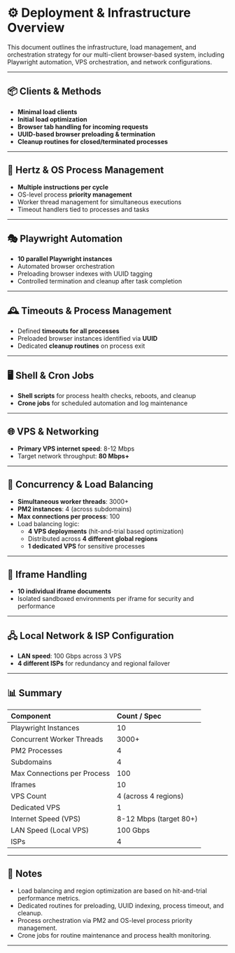 

# ⚙️ Deployment & Infrastructure Overview

This document outlines the infrastructure, load management, and orchestration strategy for our multi-client browser-based system, including Playwright automation, VPS orchestration, and network configurations.

---

## 📦 Clients & Methods

- **Minimal load clients**
- **Initial load optimization**
- **Browser tab handling for incoming requests**
- **UUID-based browser preloading & termination**
- **Cleanup routines for closed/terminated processes**

---

## 📑 Hertz & OS Process Management

- **Multiple instructions per cycle**
- OS-level process **priority management**
- Worker thread management for simultaneous executions
- Timeout handlers tied to processes and tasks

---

## 🎭 Playwright Automation

- **10 parallel Playwright instances**
- Automated browser orchestration
- Preloading browser indexes with UUID tagging
- Controlled termination and cleanup after task completion

---

## 🕰️ Timeouts & Process Management

- Defined **timeouts for all processes**
- Preloaded browser instances identified via **UUID**
- Dedicated **cleanup routines** on process exit

---

## 🖥️ Shell & Cron Jobs

- **Shell scripts** for process health checks, reboots, and cleanup
- **Crone jobs** for scheduled automation and log maintenance

---

## 🌐 VPS & Networking

- **Primary VPS internet speed**: 8-12 Mbps
- Target network throughput: **80 Mbps+**

---

## 🧵 Concurrency & Load Balancing

- **Simultaneous worker threads**: 3000+
- **PM2 instances**: 4 (across subdomains)
- **Max connections per process**: 100
- Load balancing logic:
  - **4 VPS deployments** (hit-and-trial based optimization)
  - Distributed across **4 different global regions**
  - **1 dedicated VPS** for sensitive processes

---

## 📄 Iframe Handling

- **10 individual iframe documents**
- Isolated sandboxed environments per iframe for security and performance

---

## 🖧 Local Network & ISP Configuration

- **LAN speed**: 100 Gbps across 3 VPS
- **4 different ISPs** for redundancy and regional failover

---

## 📊 Summary

| Component                    | Count / Spec           |
|:----------------------------|:----------------------|
| Playwright Instances         | 10                     |
| Concurrent Worker Threads    | 3000+                  |
| PM2 Processes                | 4                      |
| Subdomains                   | 4                      |
| Max Connections per Process  | 100                    |
| Iframes                      | 10                     |
| VPS Count                    | 4 (across 4 regions)   |
| Dedicated VPS                | 1                      |
| Internet Speed (VPS)         | 8-12 Mbps (target 80+) |
| LAN Speed (Local VPS)        | 100 Gbps               |
| ISPs                         | 4                      |

---

## 📌 Notes

- Load balancing and region optimization are based on hit-and-trial performance metrics.
- Dedicated routines for preloading, UUID indexing, process timeout, and cleanup.
- Process orchestration via PM2 and OS-level process priority management.
- Crone jobs for routine maintenance and process health monitoring.

---
